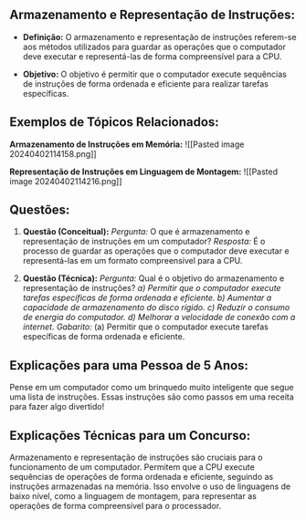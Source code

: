 ## **Armazenamento e Representação de Instruções:**

- **Definição:** O armazenamento e representação de instruções referem-se aos métodos utilizados para guardar as operações que o computador deve executar e representá-las de forma compreensível para a CPU.
    
- **Objetivo:** O objetivo é permitir que o computador execute sequências de instruções de forma ordenada e eficiente para realizar tarefas específicas.
    

## **Exemplos de Tópicos Relacionados:**

**Armazenamento de Instruções em Memória:**
![[Pasted image 20240402114158.png]]

**Representação de Instruções em Linguagem de Montagem:**
![[Pasted image 20240402114216.png]]

## **Questões:**

1. **Questão (Conceitual):** _Pergunta:_ O que é armazenamento e representação de instruções em um computador? _Resposta:_ É o processo de guardar as operações que o computador deve executar e representá-las em um formato compreensível para a CPU.
    
2. **Questão (Técnica):** _Pergunta:_ Qual é o objetivo do armazenamento e representação de instruções? _a) Permitir que o computador execute tarefas específicas de forma ordenada e eficiente._ _b) Aumentar a capacidade de armazenamento do disco rígido._ _c) Reduzir o consumo de energia do computador._ _d) Melhorar a velocidade de conexão com a internet._ _Gabarito:_ (a) Permitir que o computador execute tarefas específicas de forma ordenada e eficiente.
    

## **Explicações para uma Pessoa de 5 Anos:**

Pense em um computador como um brinquedo muito inteligente que segue uma lista de instruções. Essas instruções são como passos em uma receita para fazer algo divertido!

## **Explicações Técnicas para um Concurso:**

Armazenamento e representação de instruções são cruciais para o funcionamento de um computador. Permitem que a CPU execute sequências de operações de forma ordenada e eficiente, seguindo as instruções armazenadas na memória. Isso envolve o uso de linguagens de baixo nível, como a linguagem de montagem, para representar as operações de forma compreensível para o processador.